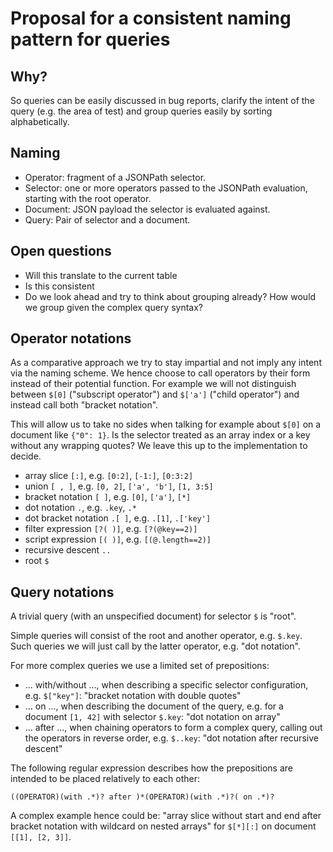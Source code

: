 # Proposal for a consistent naming pattern for queries

## Why?

So queries can be easily discussed in bug reports, clarify the intent of the
query (e.g. the area of test) and group queries easily by sorting
alphabetically.

## Naming

- Operator: fragment of a JSONPath selector.
- Selector: one or more operators passed to the JSONPath evaluation, starting
  with the root operator.
- Document: JSON payload the selector is evaluated against.
- Query: Pair of selector and a document.

## Open questions
- Will this translate to the current table
- Is this consistent
- Do we look ahead and try to think about grouping already?
  How would we group given the complex query syntax?

## Operator notations

As a comparative approach we try to stay impartial and not imply any intent via
the naming scheme. We hence choose to call operators by their form instead of
their potential function. For example we will not distinguish between `$[0]`
("subscript operator") and `$['a']` ("child operator") and instead call both
"bracket notation".

This will allow us to take no sides when talking for example about `$[0]` on
a document like `{"0": 1}`. Is the selector treated as an array index or a key
without any wrapping quotes? We leave this up to the implementation to decide.

- array slice `[:]`, e.g. `[0:2]`, `[-1:]`, `[0:3:2]`
- union `[ , ]`, e.g. `[0, 2]`, `['a', 'b']`, `[1, 3:5]`
- bracket notation `[ ]`, e.g. `[0]`, `['a']`, `[*]`
- dot notation `.`, e.g. `.key`, `.*`
- dot bracket notation `.[ ]`, e.g. `.[1]`, `.['key']`
- filter expression `[?( )]`, e.g. `[?(@key==2)]`
- script expression `[( )]`, e.g. `[(@.length==2)]`
- recursive descent `..`
- root `$`

## Query notations

A trivial query (with an unspecified document) for selector `$` is "root".

Simple queries will consist of the root and another operator, e.g. `$.key`.
Such queries we will just call by the latter operator, e.g. "dot notation".

For more complex queries we use a limited set of prepositions:

- ... with/without ..., when describing a specific selector configuration,
  e.g. `$["key"]`: "bracket notation with double quotes"
- ... on ..., when describing the document of the query,
  e.g. for a document `[1, 42]` with selector `$.key`: "dot notation on array"
- ... after ..., when chaining operators to form a complex query, calling out
  the operators in reverse order,
  e.g. `$..key`: "dot notation after recursive descent"

The following regular expression describes how the prepositions are intended
to be placed relatively to each other:

    ((OPERATOR)(with .*)? after )*(OPERATOR)(with .*)?( on .*)?

A complex example hence could be:
"array slice without start and end after bracket notation with wildcard on
nested arrays" for `$[*][:]` on document `[[1], [2, 3]]`.
